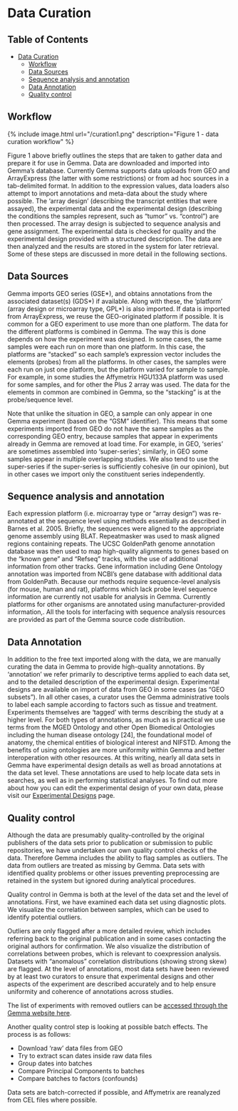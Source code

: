 # Data Curation

## Table of Contents
- [Data Curation](#data-curation)
  * [Workflow](#workflow)
  * [Data Sources](#data-sources)
  * [Sequence analysis and annotation](#sequence-analysis-and-annotation)
  * [Data Annotation](#data-annotation)
  * [Quality control](#quality-control)

## Workflow

{% include image.html url="/curation1.png" description="Figure 1 - data curation workflow" %}

Figure 1 above briefly outlines the steps that are taken to gather data and prepare it for use in Gemma. Data are downloaded and imported into Gemma’s database. Currently Gemma supports data uploads from GEO and ArrayExpress (the latter with some restrictions) or from ad hoc sources in a tab-delimited format. In addition to the expression values, data loaders also attempt to import annotations and meta-data about the study where possible. The ‘array design’ (describing the transcript entities that were assayed), the experimental data and the experimental design (describing the conditions the samples represent, such as “tumor” vs. “control”) are then processed. The array design is subjected to sequence analysis and gene assignment. The experimental data is checked for quality and the experimental design provided with a structured description. The data are then analyzed and the results are stored in the system for later retrieval. Some of these steps are discussed in more detail in the following sections.

## Data Sources

Gemma imports GEO series (GSE*), and obtains annotations from the associated dataset(s) (GDS*) if available. Along with these, the ‘platform’ (array design or microarray type, GPL*) is also imported. If data is imported from ArrayExpress, we reuse the GEO-originated platform if possible. It is common for a GEO experiment to use more than one platform. The data for the different platforms is combined in Gemma. The way this is done depends on how the experiment was designed. In some cases, the same samples were each run on more than one platform. In this case, the platforms are “stacked” so each sample’s expression vector includes the elements (probes) from all the platforms. In other cases, the samples were each run on just one platform, but the platform varied for sample to sample. For example, in some studies the Affymetrix HGU133A platform was used for some samples, and for other the Plus 2 array was used. The data for the elements in common are combined in Gemma, so the “stacking” is at the probe/sequence level.

Note that unlike the situation in GEO, a sample can only appear in one Gemma experiment (based on the “GSM” identifier). This means that some experiments imported from GEO do not have the same samples as the corresponding GEO entry, because samples that appear in experiments already in Gemma are removed at load time. For example, in GEO, ‘series’ are sometimes assembled into ‘super-series’; similarly, in GEO some samples appear in multiple overlapping studies. We also tend to use the super-series if the super-series is sufficiently cohesive (in our opinion), but in other cases we import only the constituent series independently.

## Sequence analysis and annotation

Each expression platform (i.e. microarray type or “array design”) was re-annotated at the sequence level using methods essentially as described in Barnes et al. 2005. Briefly, the sequences were aligned to the appropriate genome assembly using BLAT. Repeatmasker was used to mask aligned regions containing repeats. The UCSC GoldenPath genome annotation database was then used to map high-quality alignments to genes based on the “known gene” and “Refseq” tracks, with the use of additional information from other tracks. Gene information including Gene Ontology annotation was imported from NCBI’s gene database with additional data from GoldenPath. Because our methods require sequence-level analysis (for mouse, human and rat), platforms which lack probe level sequence information are currently not usable for analysis in Gemma. Currently platforms for other organisms are annotated using manufacturer-provided information,. All the tools for interfacing with sequence analysis resources are provided as part of the Gemma source code distribution.

## Data Annotation

In addition to the free text imported along with the data, we are manually curating the data in Gemma to provide high-quality annotations. By ‘annotation’ we refer primarily to descriptive terms applied to each data set, and to the detailed description of the experimental design. Experimental designs are available on import of data from GEO in some cases (as “GEO subsets”). In all other cases, a curator uses the Gemma administrative tools to label each sample according to factors such as tissue and treatment. Experiments themselves are ‘tagged’ with terms describing the study at a higher level. For both types of annotations, as much as is practical we use terms from the MGED Ontology and other Open Biomedical Ontologies  including the human disease ontology [24], the foundational model of anatomy, the chemical entities of biological interest and NIFSTD. Among the benefits of using ontologies are more uniformity within Gemma and better interoperation with other resources. At this writing, nearly all data sets in Gemma have experimental design details as well as broad annotations at the data set level. These annotations are used to help locate data sets in searches, as well as in performing statistical analyses.
To find out more about how you can edit the experimental design of your own data, please visit our [Experimental Designs](exp_design.md) page.

## Quality control

Although the data are presumably quality-controlled by the original publishers of the data sets prior to publication or submission to public repositories, we have undertaken our own quality control checks of the data. Therefore Gemma includes the ability to flag samples as outliers. The data from outliers are treated as missing by Gemma. Data sets with identified quality problems or other issues preventing preprocessing are retained in the system but ignored during analytical procedures.

Quality control in Gemma is both at the level of the data set and the level of annotations. First, we have examined each data set using diagnostic plots. We visualize the correlation between samples, which can be used to identify potential outliers.

Outliers are only flagged after a more detailed review, which includes referring back to the original publication and in some cases contacting the original authors for confirmation. We also visualize the distribution of correlations between probes, which is relevant to coexpression analysis. Datasets with “anomalous” correlation distributions (showing strong skew) are flagged. At the level of annotations, most data sets have been reviewed by at least two curators to ensure that experimental designs and other aspects of the experiment are described accurately and to help ensure uniformity and coherence of annotations across studies.

The list of experiments with removed outliers can be [accessed through the Gemma website here](https://gemma.msl.ubc.ca/expressionExperimentsWithQC.html).

Another quality control step is looking at possible batch effects. The process is as follows:

- Download ‘raw’ data files from GEO
- Try to extract scan dates inside raw data files
- Group dates into batches
- Compare Principal Components to batches
- Compare batches to factors (confounds)

Data sets are batch-corrected if possible, and Affymetrix are reanalyzed from CEL files where possible.
